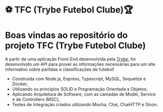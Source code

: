 # ⚽️ TFC (Trybe Futebol Clube)🏆
#  Boas vindas ao repositório do projeto TFC (Trybe Futebol Clube)

A partir de uma aplicação Front-End desenvolvida pela _[Trybe](https://www.betrybe.com)_, foi desenvolvido um API para prover as informações necessárias para um site informativo sobre partidas e classificações de futebol!

* Construída com Node.js, Express, Typescript, MySQL, Sequelize e Docker;
* Utilizando os princípios SOLID e Programação Orientada a Objetos;
* Aplicando Arquitetura de Software, com as camadas de Model, Service e de Controllers (MSC);
* Testes de Integração criados utilizando Mocha, Chai, ChaiHTTP e Sinon.
